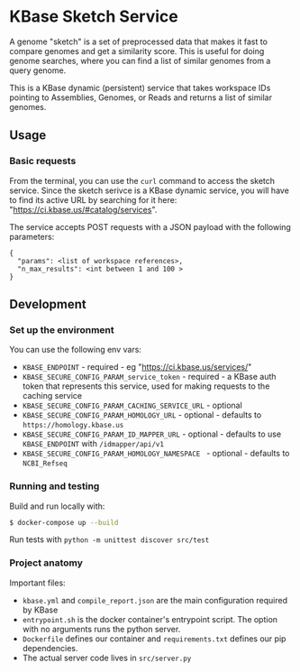# KBase Sketch Service

A genome "sketch" is a set of preprocessed data that makes it fast to compare genomes and get a similarity score. This is useful for doing genome searches, where you can find a list of similar genomes from a query genome.

This is a KBase dynamic (persistent) service that takes workspace IDs pointing to Assemblies, Genomes, or Reads and returns a list of similar genomes.

## Usage

### Basic requests

From the terminal, you can use the `curl` command to access the sketch service. Since the sketch serivce is a KBase dynamic service, you will have to find its active URL by searching for it here: "https://ci.kbase.us/#catalog/services".

The service accepts POST requests with a JSON payload with the following parameters:

```
{
  "params": <list of workspace references>,
  "n_max_results": <int between 1 and 100 >
}
```

## Development

### Set up the environment

You can use the following env vars:

- `KBASE_ENDPOINT` - required - eg "https://ci.kbase.us/services/"
- `KBASE_SECURE_CONFIG_PARAM_service_token` - required - a KBase auth token that represents this service, used for making requests to the caching service
- `KBASE_SECURE_CONFIG_PARAM_CACHING_SERVICE_URL` - optional
- `KBASE_SECURE_CONFIG_PARAM_HOMOLOGY_URL` - optional - defaults to `https://homology.kbase.us`
- `KBASE_SECURE_CONFIG_PARAM_ID_MAPPER_URL` - optional - defaults to use `KBASE_ENDPOINT` with `/idmapper/api/v1`
- `KBASE_SECURE_CONFIG_PARAM_HOMOLOGY_NAMESPACE ` - optional - defaults to `NCBI_Refseq`

### Running and testing

Build and run locally with:

```sh
$ docker-compose up --build
```

Run tests with `python -m unittest discover src/test`

### Project anatomy

Important files:

* `kbase.yml` and `compile_report.json` are the main configuration required by KBase
* `entrypoint.sh` is the docker container's entrypoint script. The option with no arguments runs the python server.
* `Dockerfile` defines our container and `requirements.txt` defines our pip dependencies.
* The actual server code lives in `src/server.py`
